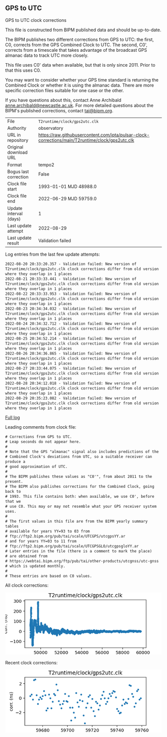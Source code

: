
## GPS to UTC

GPS to UTC clock corrections

This file is constructed from BIPM published data and should be up-to-date.

The BIPM publishes two different corrections from GPS to UTC:
the first, C0, corrects from the GPS Combined Clock to UTC. The second,
C0', corrects from a timescale that takes advantage of the broadcast
GPS almanac data to track UTC more closely.

This file uses C0' data when available, but that is only since 2011.
Prior to that this uses C0.

You may want to consider whether your GPS time standard is returning
the Combined Clock or whether it is using the almanac data. There are
more specific correction files suitable for one case or the other.

If you have questions about this, contact Anne Archibald
<anne.archibald@newcastle.ac.uk>. For more detailed questions
about the BIPM's published corrections, contact <tai@bipm.org>.

|     |     |
|:--- |:--- |
| File | `T2runtime/clock/gps2utc.clk` |
| Authority | observatory |
| URL in repository | <https://raw.githubusercontent.com/ipta/pulsar-clock-corrections/main/T2runtime/clock/gps2utc.clk> |
| Original download URL | <None> |
| Format | tempo2 |
| Bogus last correction | False |
| Clock file start | 1993-01-01 MJD 48988.0 |
| Clock file end | 2022-06-29 MJD 59759.0 |
| Update interval (days) | 1 |
| Last update attempt | 2022-08-29 |
| Last update result | Validation failed |

Log entries from the last few update attempts:
```
2022-08-20 20:33:20.357 - Validation failed: New version of T2runtime/clock/gps2utc.clk clock corrections differ from old version where they overlap in 1 places
2022-08-21 20:33:33.441 - Validation failed: New version of T2runtime/clock/gps2utc.clk clock corrections differ from old version where they overlap in 1 places
2022-08-22 20:33:33.953 - Validation failed: New version of T2runtime/clock/gps2utc.clk clock corrections differ from old version where they overlap in 1 places
2022-08-23 20:34:34.032 - Validation failed: New version of T2runtime/clock/gps2utc.clk clock corrections differ from old version where they overlap in 1 places
2022-08-24 20:34:32.712 - Validation failed: New version of T2runtime/clock/gps2utc.clk clock corrections differ from old version where they overlap in 1 places
2022-08-25 20:34:52.214 - Validation failed: New version of T2runtime/clock/gps2utc.clk clock corrections differ from old version where they overlap in 1 places
2022-08-26 20:34:36.865 - Validation failed: New version of T2runtime/clock/gps2utc.clk clock corrections differ from old version where they overlap in 1 places
2022-08-27 20:33:44.075 - Validation failed: New version of T2runtime/clock/gps2utc.clk clock corrections differ from old version where they overlap in 1 places
2022-08-28 20:34:12.018 - Validation failed: New version of T2runtime/clock/gps2utc.clk clock corrections differ from old version where they overlap in 1 places
2022-08-29 20:35:23.082 - Validation failed: New version of T2runtime/clock/gps2utc.clk clock corrections differ from old version where they overlap in 1 places
```
[Full log](https://raw.githubusercontent.com/ipta/pulsar-clock-corrections/main/log/T2runtime/clock/gps2utc.clk.log)

Leading comments from clock file:

    # Corrections from GPS to UTC.
    # Leap seconds do not appear here.
    #
    # Note that the GPS "almanac" signal also includes predictions of the
    # Combined Clock's deviations from UTC, so a suitable receiver can produce a
    # good approximation of UTC.
    #
    # The BIPM publishes these values as "C0'", from about 2011 to the present.
    # The BIPM also publishes corrections for the Combined Clock, going back to
    # 1993. This file contains both: when available, we use C0', before that we
    # use C0. This may or may not resemble what your GPS receiver system uses.
    #
    # The first values in this file are from the BIPM yearly summary tables
    # available for years YY=93 to 03 from
    # ftp://ftp2.bipm.org/pub/tai/scale/UTCGPS/utcgpsYY.ar
    # and for years YY=03 to 11 from
    # ftp://ftp2.bipm.org/pub/tai/scale/UTCGPSGLO/utcgpsgloYY.ar
    # Later entries in the file (there is a comment to mark the place)
    # are obtained from
    # https://webtai.bipm.org/ftp/pub/tai/other-products/utcgnss/utc-gnss
    # which is updated monthly.
    #
    # These entries are based on C0 values.



All clock corrections:

![plot of all clock corrections](gps2utc.clk.png "All corrections")

Recent clock corrections:

![plot of recent clock corrections](gps2utc.clk.short.png "Recent corrections")


